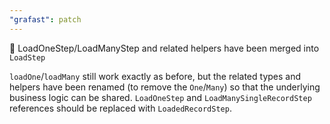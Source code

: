 ```yaml
---
"grafast": patch
---
```


🚨 LoadOneStep/LoadManyStep and related helpers have been merged into `LoadStep`

`loadOne`/`loadMany` still work exactly as before, but the related types and
helpers have been renamed (to remove the `One`/`Many`) so that the underlying
business logic can be shared. `LoadOneStep` and `LoadManySingleRecordStep`
references should be replaced with `LoadedRecordStep`.
